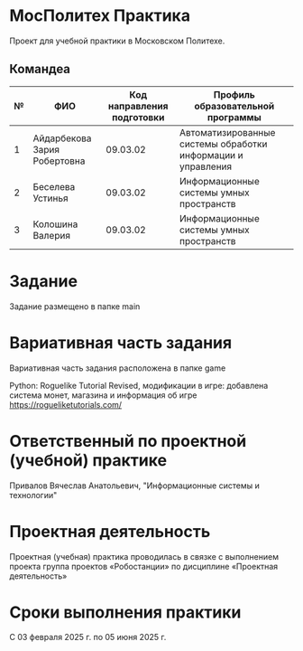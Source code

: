 # МосПолитех Практика
Проект для учебной практики в Московском Политехе.

## Командеа

| № | ФИО              | Код направления подготовки              | Профиль образовательной программы                                               |
|---|-----------------------------|------------------------------|-----------------------------------------------------|
| 1  | Айдарбекова Зария Робертовна| 09.03.02                    |Автоматизированные системы обработки информации и управления           |
| 2 | Беселева Устинья           | 09.03.02                     |   Информационные системы умных пространств  |
| 3 | Колошина Валерия             | 09.03.02                    |      Информационные системы умных пространств       |

# Задание
Задание размещено в папке main

# Вариативная часть задания
Вариативная часть задания расположена в папке game

Python: Roguelike Tutorial Revised, модификации в игре: добавлена система монет, магазина и информация об игре
https://rogueliketutorials.com/

# Ответственный по проектной (учебной) практике
Привалов Вячеслав Анатольевич, "Информационные системы и технологии"

# Проектная деятельность
Проектная (учебная) практика проводилась в связке с выполнением проекта группа проектов «Робостанции» по дисциплине «Проектная деятельность»

# Сроки выполнения практики
С 03 февраля 2025 г. по 05 июня 2025 г.
